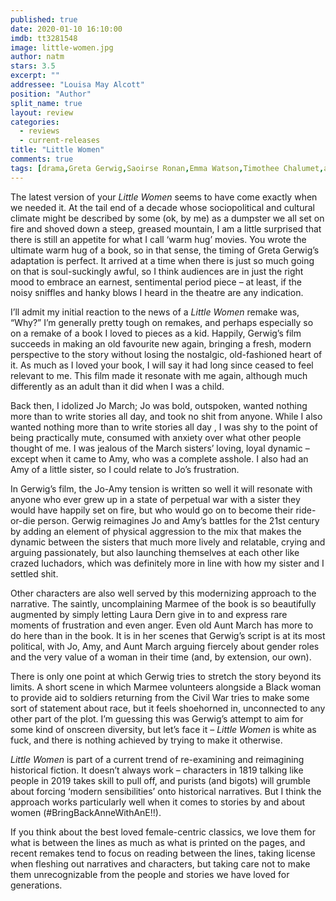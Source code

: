 ```yaml
---
published: true
date: 2020-01-10 16:10:00
imdb: tt3281548
image: little-women.jpg
author: natm
stars: 3.5
excerpt: ""
addressee: "Louisa May Alcott"
position: "Author"
split_name: true
layout: review
categories: 
  - reviews
  - current-releases
title: "Little Women"
comments: true
tags: [drama,Greta Gerwig,Saoirse Ronan,Emma Watson,Timothee Chalumet,adaptation]
---
```

The latest version of your _Little Women_ seems to have come exactly when we needed it. At the tail end of a decade whose sociopolitical and cultural climate might be described by some (ok, by me) as a dumpster we all set on fire and shoved down a steep, greased mountain, I am a little surprised that there is still an appetite for what I call ‘warm hug’ movies. You wrote the ultimate warm hug of a book, so in that sense, the timing of Greta Gerwig’s adaptation is perfect. It arrived at a time when there is just so much going on that is soul-suckingly awful, so I think audiences are in just the right mood to embrace an earnest, sentimental period piece – at least, if the noisy sniffles and hanky blows I heard in the theatre are any indication. 

I’ll admit my initial reaction to the news of a _Little Women_ remake was, “Why?” I’m generally pretty tough on remakes, and perhaps especially so on a remake of a book I loved to pieces as a kid. Happily, Gerwig’s film succeeds in making an old favourite new again, bringing a fresh, modern perspective to the story without losing the nostalgic, old-fashioned heart of it. As much as I loved your book, I will say it had long since ceased to feel relevant to me. This film made it resonate with me again, although much differently as an adult than it did when I was a child. 

Back then, I idolized Jo March; Jo was bold, outspoken, wanted nothing more than to write stories all day, and took no shit from anyone. While I also  wanted nothing more than to write stories all day , I was shy to the point of being practically mute, consumed with anxiety over what other people thought of me. I was jealous of the March sisters’ loving, loyal dynamic – except when it came to Amy, who was a complete asshole. I also had an Amy of a little sister, so I could relate to Jo’s frustration. 

In Gerwig’s film, the Jo-Amy tension is written so well it will resonate with anyone who ever grew up in a state of perpetual war with a sister they would have happily set on fire, but who would go on to become their ride-or-die person. Gerwig reimagines Jo and Amy’s battles for the 21st century by adding an element of physical aggression to the mix that makes the dynamic between the sisters that much more lively and relatable, crying and arguing passionately, but also launching themselves at each other like crazed luchadors, which was definitely more in line with how my sister and I settled shit. 

Other characters are also well served by this modernizing approach to the narrative. The saintly, uncomplaining Marmee of the book is so beautifully augmented by simply letting Laura Dern give in to and express rare moments of frustration and even anger. Even old Aunt March has more to do here than in the book. It is in her scenes that Gerwig’s script is at its most political, with Jo, Amy, and Aunt March arguing fiercely about gender roles and the very value of a woman in their time (and, by extension, our own).  

There is only one point at which Gerwig tries to stretch the story beyond its limits. A short scene in which Marmee volunteers alongside a Black woman to provide aid to soldiers returning from the Civil War tries to make some sort of statement about race, but it feels shoehorned in, unconnected to any other part of the plot. I’m guessing this was Gerwig’s attempt to aim for some kind of onscreen diversity, but let’s face it – _Little Women_ is white as fuck, and there is nothing achieved by trying to make it otherwise. 

_Little Women_ is part of a current trend of re-examining and reimagining historical fiction. It doesn’t always work – characters in 1819 talking like people in 2019 takes skill to pull off, and purists (and bigots) will grumble about forcing ‘modern sensibilities’ onto historical narratives. But I think the approach works particularly well when it comes to stories by and about women (#BringBackAnneWithAnE!!). 

If you think about the best loved female-centric classics, we love them for what is between the lines as much as what is printed on the pages, and recent remakes tend to focus on reading between the lines, taking license when fleshing out narratives and characters, but taking care not to make them unrecognizable from the people and stories we have loved for generations. 